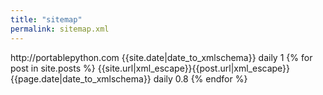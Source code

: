 ```yaml
---
title: "sitemap"
permalink: sitemap.xml
---
```

<?xml version="1.0" encoding="UTF-8"?>
<urlset xmlns="http://www.sitemaps.org/schemas/sitemap/0.9">
    <url>
        <loc>http://portablepython.com</loc>
        <lastmod>{{site.date|date_to_xmlschema}}</lastmod>
        <changefreq>daily</changefreq>
        <priority>1</priority>
    </url>
    {% for post in site.posts %}
    <url>
        <loc>{{site.url|xml_escape}}{{post.url|xml_escape}}</loc>
        <lastmod>{{page.date|date_to_xmlschema}}</lastmod>
        <changefreq>daily</changefreq>
        <priority>0.8</priority>
    </url>
    {% endfor %}
</urlset>
